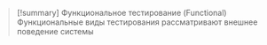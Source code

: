 
> [!summary] Функциональное тестирование (Functional)
> Функциональные виды тестирования рассматривают внешнее поведение системы



